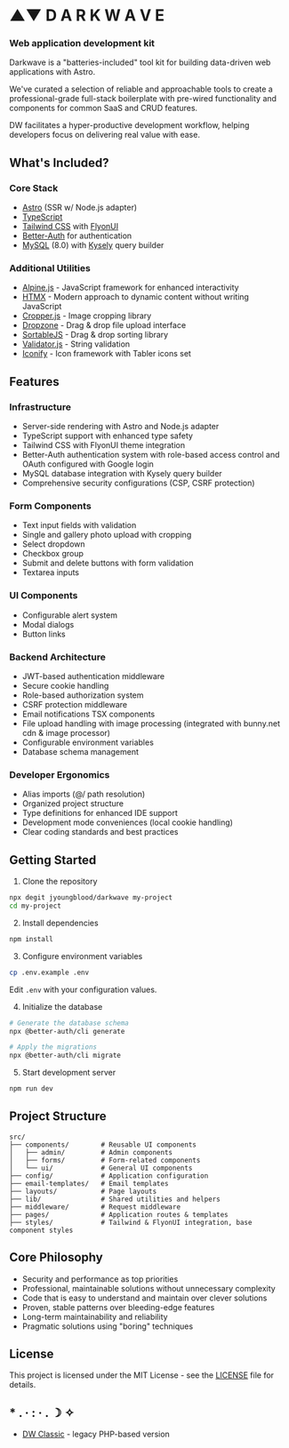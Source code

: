 # ▲▼ D A R K W A V E

### Web application development kit

Darkwave is a "batteries-included" tool kit for building data-driven web applications with Astro. 

We've curated a selection of reliable and approachable tools to create a professional-grade full-stack boilerplate with pre-wired functionality and components for common SaaS and CRUD features.

DW facilitates a hyper-productive development workflow, helping developers focus on delivering real value with ease.



## What's Included?

### Core Stack

- [Astro](https://astro.build) (SSR w/ Node.js adapter)
- [TypeScript](https://www.typescriptlang.org/)
- [Tailwind CSS](https://tailwindcss.com/) with [FlyonUI](https://flyonui.com/)
- [Better-Auth](https://www.better-auth.com/) for authentication
- [MySQL](https://www.mysql.com/) (8.0) with [Kysely](https://kysely.dev/) query builder

### Additional Utilities

- [Alpine.js](https://alpinejs.dev/) - JavaScript framework for enhanced interactivity
- [HTMX](https://htmx.org/) - Modern approach to dynamic content without writing JavaScript
- [Cropper.js](https://fengyuanchen.github.io/cropperjs/) - Image cropping library
- [Dropzone](https://www.dropzone.dev/) - Drag & drop file upload interface
- [SortableJS](https://sortablejs.github.io/Sortable/) - Drag & drop sorting library
- [Validator.js](https://github.com/validatorjs/validator.js) - String validation
- [Iconify](https://iconify.design/) - Icon framework with Tabler icons set



## Features

### Infrastructure

- Server-side rendering with Astro and Node.js adapter
- TypeScript support with enhanced type safety
- Tailwind CSS with FlyonUI theme integration
- Better-Auth authentication system with role-based access control and OAuth configured with Google login
- MySQL database integration with Kysely query builder
- Comprehensive security configurations (CSP, CSRF protection)

### Form Components

- Text input fields with validation
- Single and gallery photo upload with cropping
- Select dropdown
- Checkbox group
- Submit and delete buttons with form validation
- Textarea inputs

### UI Components

- Configurable alert system
- Modal dialogs
- Button links


### Backend Architecture

- JWT-based authentication middleware
- Secure cookie handling
- Role-based authorization system
- CSRF protection middleware
- Email notifications TSX components
- File upload handling with image processing (integrated with bunny.net cdn & image processor)
- Configurable environment variables
- Database schema management

### Developer Ergonomics

- Alias imports (@/ path resolution)
- Organized project structure
- Type definitions for enhanced IDE support
- Development mode conveniences (local cookie handling)
- Clear coding standards and best practices



## Getting Started

1. Clone the repository
```bash
npx degit jyoungblood/darkwave my-project
cd my-project
```

2. Install dependencies
```bash
npm install
```

3. Configure environment variables
```bash
cp .env.example .env
```
Edit `.env` with your configuration values.

4. Initialize the database
```bash
# Generate the database schema
npx @better-auth/cli generate

# Apply the migrations
npx @better-auth/cli migrate
```

5. Start development server
```bash
npm run dev
```

## Project Structure

```
src/
├── components/        # Reusable UI components
│   ├── admin/         # Admin components
│   ├── forms/         # Form-related components
│   └── ui/            # General UI components
├── config/            # Application configuration
├── email-templates/   # Email templates
├── layouts/           # Page layouts
├── lib/               # Shared utilities and helpers
├── middleware/        # Request middleware
├── pages/             # Application routes & templates
├── styles/            # Tailwind & FlyonUI integration, base component styles
```

## Core Philosophy

- Security and performance as top priorities
- Professional, maintainable solutions without unnecessary complexity
- Code that is easy to understand and maintain over clever solutions
- Proven, stable patterns over bleeding-edge features
- Long-term maintainability and reliability
- Pragmatic solutions using "boring" techniques


## License

This project is licensed under the MIT License - see the [LICENSE](LICENSE.md) file for details.

## * . · : · . ☽ ✧ 
- [DW Classic](https://github.com/jyoungblood/darkwave/tree/slime) - legacy PHP-based version